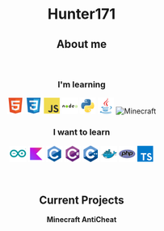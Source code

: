 <h1 align="center">Hunter171</h1>

<h2 align="center">About me</h2>
<br>
<h3 align="center">I'm learning</h3>
<p align="center">
  <img src="https://raw.githubusercontent.com/devicons/devicon/master/icons/html5/html5-original.svg" width="32" height="32" alt="HTML"/>
  <img src="https://raw.githubusercontent.com/devicons/devicon/master/icons/css3/css3-original.svg" width="32" height="32" alt="CSS"/>
  <img src="https://raw.githubusercontent.com/devicons/devicon/master/icons/javascript/javascript-original.svg" width="32" height="32" alt="JS"/>
  <img src="https://raw.githubusercontent.com/devicons/devicon/master/icons/nodejs/nodejs-original-wordmark.svg" width="32" height="32" alt="NodeJS"/>
  <img src="https://raw.githubusercontent.com/devicons/devicon/master/icons/python/python-original.svg" width="32" height="32" alt="Python"/>
  <img src="https://raw.githubusercontent.com/devicons/devicon/master/icons/java/java-original.svg" width="32" height="32" alt="Java"/>
  <img src="https://cdn.icon-icons.com/icons2/2699/PNG/512/minecraft_logo_icon_168974.png" width="32" height="32" alt="Minecraft"/>
</p>
<h3 align="center">I want to learn</h3>
<p align="center">
  <img src="https://raw.githubusercontent.com/devicons/devicon/master/icons/arduino/arduino-original.svg" width="32" height="32" alt="Arduino"/>
  <img src="https://raw.githubusercontent.com/devicons/devicon/master/icons/kotlin/kotlin-original.svg" width="32" height="32" alt="Kotlin"/>
  <img src="https://raw.githubusercontent.com/devicons/devicon/master/icons/c/c-original.svg" width="32" height="32" alt="C"/>
  <img src="https://raw.githubusercontent.com/devicons/devicon/master/icons/csharp/csharp-original.svg" width="32" height="32" alt="C"/>
  <img src="https://raw.githubusercontent.com/devicons/devicon/master/icons/cplusplus/cplusplus-original.svg" width="32" height="32" alt="C++"/>
  <img src="https://raw.githubusercontent.com/devicons/devicon/master/icons/docker/docker-original.svg" width="32" height="32" alt="Docker"/>
  <img src="https://raw.githubusercontent.com/devicons/devicon/master/icons/php/php-original.svg" width="32" height="32" alt="PHP"/>
  <img src="https://raw.githubusercontent.com/devicons/devicon/master/icons/typescript/typescript-original.svg" width="32" height="32" alt="Typescript"/>
</p>
<br>
<h2 align="center">Current Projects</h2>

<p align="center"><b>Minecraft AntiCheat</b></p>
